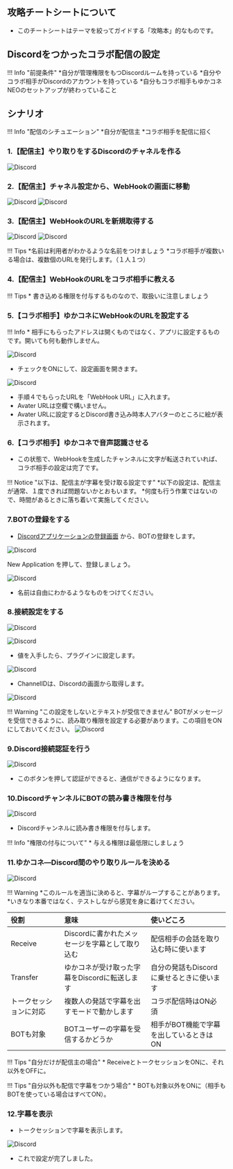## 攻略チートシートについて

* このチートシートはテーマを絞ってガイドする「攻略本」的なものです。

## Discordをつかったコラボ配信の設定

!!! Info "前提条件"
    *自分が管理権限をもつDiscordルームを持っている
    *自分やコラボ相手がDiscordのアカウントを持っている
    *自分もコラボ相手もゆかコネNEOのセットアップが終わっていること

## シナリオ

!!! Info "配信のシチュエーション"
    *自分が配信主
    *コラボ相手を配信に招く

### 1.【配信主】やり取りをするDiscordのチャネルを作る

![Discord](images/cs_colab_discord_p2.png)

### 2.【配信主】チャネル設定から、WebHookの画面に移動

![Discord](images/cs_colab_discord_p1.png)
![Discord](images/cs_colab_discord_p3.png)

### 3.【配信主】WebHookのURLを新規取得する

![Discord](images/cs_colab_discord_p4.png)
![Discord](images/cs_colab_discord_p5.png)

!!! Tips
    *名前は利用者がわかるような名前をつけましょう
    *コラボ相手が複数いる場合は、複数個のURLを発行します。（１人１つ）

### 4.【配信主】WebHookのURLをコラボ相手に教える

!!! Tips 
    * 書き込める権限を付与するものなので、取扱いに注意しましょう

### 5.【コラボ相手】ゆかコネにWebHookのURLを設定する

!!! Info
    * 相手にもらったアドレスは開くものではなく、アプリに設定するものです。開いても何も動作しません。

![Discord](images/cs_colab_discord_p6.png)

* チェックをONにして、設定画面を開きます。

![Discord](images/cs_colab_discord_p7.png)

* 手順４でもらったURLを「WebHook URL」に入れます。
* Avater URLは空欄で構いません。
* Avater URLに設定するとDiscord書き込み時本人アバターのところに絵が表示されます。

### 6.【コラボ相手】ゆかコネで音声認識させる

* この状態で、WebHookを生成したチャンネルに文字が転送されていれば、コラボ相手の設定は完了です。

!!! Notice "以下は、配信主が字幕を受け取る設定です"
    *以下の設定は、配信主が通常、１度できれば問題ないかとおもいます。
    *何度も行う作業ではないので、時間があるときに落ち着いて実施してください。


### 7.BOTの登録をする

* [Discordアプリケーションの登録画面](https://discord.com/developers/applications) から、BOTの登録をします。

![Discord](images/cs_colab_discord_p9.png)

New Application を押して、登録しましょう。

![Discord](images/cs_colab_discord_p10.png)

* 名前は自由にわかるようなものをつけてください。

### 8.接続設定をする

![Discord](images/cs_colab_discord_p11-4.png)

![Discord](images/cs_colab_discord_p11.png)

* 値を入手したら、プラグインに設定します。

![Discord](images/cs_colab_discord_p12.png)

* ChannelIDは、Discordの画面から取得します。

![Discord](images/cs_colab_discord_p13.png)

!!! Warning "この設定をしないとテキストが受信できません"
    BOTがメッセージを受信できるように、読み取り権限を設定する必要があります。この項目をONにしておいてください。
    ![Discord](images/cs_colab_discord_p11-3.png)


### 9.Discord接続認証を行う

![Discord](images/cs_colab_discord_p14.png)

* このボタンを押して認証ができると、通信ができるようになります。

### 10.DiscordチャンネルにBOTの読み書き権限を付与

![Discord](images/cs_colab_discord_p15.png)

* Discordチャンネルに読み書き権限を付与します。

!!! Info "権限の付与について"
    * 与える権限は最低限にしましょう

### 11.ゆかコネ―Discord間のやり取りルールを決める

![Discord](images/cs_colab_discord_p16.png)

!!! Warning
    *このルールを適当に決めると、字幕がループすることがあります。
    *いきなり本番ではなく、テストしながら感覚を身に着けてください。

|役割                  |意味                                                     |使いどころ                                |
|:---------------------|:--------------------------------------------------------|:-----------------------------------------|
|Receive               |Discordに書かれたメッセージを字幕として取り込む          |配信相手の会話を取り込む時に使います      |
|Transfer              |ゆかコネが受け取った字幕をDiscordに転送します            |自分の発話もDiscordに乗せるときに使います |
|トークセッションに対応|複数人の発話で字幕を出すモードで動かします               |コラボ配信時はON必須                      |
|BOTも対象             |BOTユーザーの字幕を受信するかどうか                      |相手がBOT機能で字幕を出しているときはON   |

!!! Tips "自分だけが配信主の場合"
    * ReceiveとトークセッションをONに、それ以外をOFFに。

!!! Tips "自分以外も配信で字幕をつかう場合"
    * BOTも対象以外をONに（相手もBOTを使っている場合はすべてON）。

### 12.字幕を表示

* トークセッションで字幕を表示します。

![Discord](images/cs_colab_discord_p17.png)

* これで設定が完了しました。
